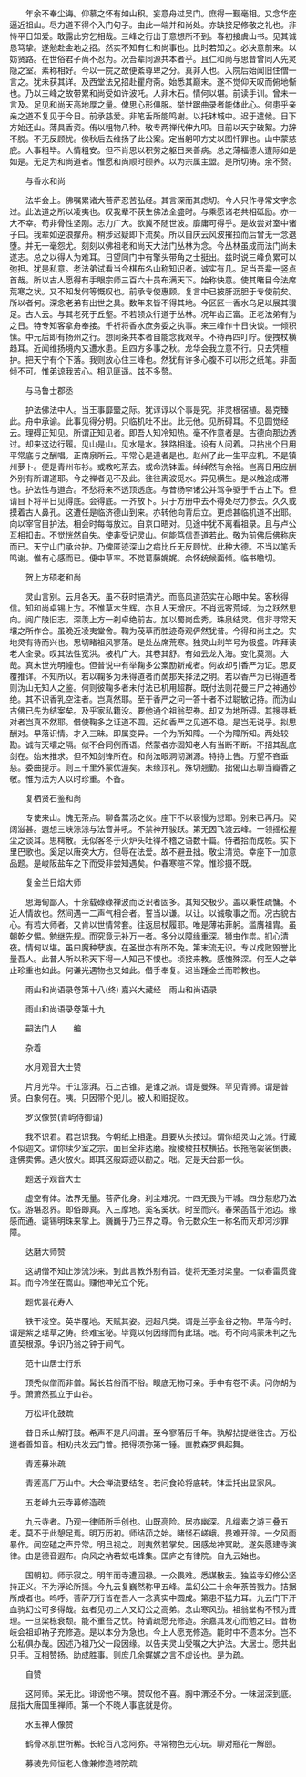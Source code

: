 <!-- { "loadSidebar": true } -->
　　年余不奉尘诲。仰慕之怀有如山积。妄意舟过吴门。庶得一觐毫相。又念华座逼近祖山。尽力道不得个入门句子。由此一端并和尚处。亦缺接足修敬之礼也。非恃平日知爱。敢露此穷乞相哉。三峰之行出于意想所不到。春初接虞山书。见其诚恳笃挚。遂勉赴金地之招。然实不知有仁和尚事也。比时若知之。必决意前来。以妨贤路。在世俗君子尚不忍为。况吾辈同源共本者乎。且仁和尚与思昔曾同入先灵隐之室。素称相好。今以一院之故便紊尊卑之分。真非人也。入院后始闻旧住僧一言之。犹未获其详。及西堂法兄招赴瞿府斋。始悉其巅末。遂不觉仰天叹而俯地惭也。乃以三峰之故带累和尚受如许波吒。人非木石。情何以堪。前读手训。曾未一言及。足见和尚天高地厚之量。俾思心形俱服。举世踞曲录者能体此心。何患乎亲亲之道不复见于今日。前承慈爱。非笔舌所能鸣谢。以托钵城中。迟于遣候。日下方始还山。薄具香资。侑以粗物八种。敬专两禅代伸九叩。目前以天宁破絮。力辞不脱。不无反顾忧。俟秋后去维扬了此公案。定当躬叩方丈以图忏罪也。山中蒙慈庇。人事粗毕。人情粗安。但不肖思以积劳之躯日来善病。总之薄福德人遭际如是如是。无足为和尚道者。惟愿和尚顺时颐养。以为宗属主盟。是所切祷。余不赘。

　　与香水和尚

　　法华会上。佛嘱累诸大菩萨忍苦弘经。其言深而其虑切。今人只作寻常文字念过。此法道之所以凌夷也。叹我辈不获生佛法全盛时。与乘愿诸老共相砥励。亦一大不幸。苟非骨性坚刚。志力广大。欲冀不随世波。靡庸可得乎。是故尝对室中诸子曰。我辈如逆浪撑舟。稍涉迟疑即下流矣。所以自庆云风波摧拉而后曾无一念退堕。并无一毫怨尤。刻刻以佛祖老和尚天大法门丛林为念。今丛林虽成而法门尚未遂志。总之以得人为难耳。日望同门中有擎头带角之士挺出。兹时说三峰负累可以弛担。犹是私意。老法弟试看当今棋布名山称知识者。诚实有几。足当吾辈一竖点首哉。所以古人愿得有手眼宗师三百六十员布满天下。始称快意。使其睹目今法席荒寒之状。又不知发何等慨叹也。前承专使惠顾。复言中已披肝沥胆于专使前矣。所以者何。深念老弟有出世之具。数年来皆不得其地。今区区一香水乌足以展其骥足。古人云。与其老死于丘壑。不若领众行道于丛林。况年齿正富。正老法弟有为之日。特专知客拿舟奉接。千祈将香水庶务委之执事。来三峰作十日快谈。一倾积愫。中元后即有扬州之行。想同条共本者自能念我艰辛。不待再四叮咛。便拽杖横趋耳。近闻维扬境内又遭水患。且四方多事之秋。龙华会我立意不行。只去凭檀护。把天宁有个下落。我则放心住三峰也。然犹有许多心腹不可以形之纸笔。非面倾不可。惟弟谅我苦心。相见匪遥。兹不多赘。

　　与马鲁士郡丞

　　护法佛法中人。当王事靡盬之际。犹谆谆以个事是究。非灵根宿植。曷克臻此。舟中承谕。此事见得分明。只临机吐不出。此无他。见所碍耳。不见圆觉经云。理碍正知见。所谓正知见者。即吾人知冷知热。毫不作意者是。古德向那边透过。却来这边行履。见山是山。见水是水。狭路相逢。设有人问着。只拈出个日用平常底与之酬唱。正南泉所云。平常心是道者是也。赵州了此一生平应机。不是镇州萝卜。便是青州布衫。或教吃茶去。或命洗钵盂。绰绰然有余裕。岂离日用应酬外别有所谓道耶。今之禅者见不及此。往往离波觅水。异见横生。是以触途成滞也。护法性与道合。不愁将来不透顶透底。与昔杨李诸公并驾争驱于千古上下。但请目下将平日见得底。会得底。一齐放下。只于方册中去不得处尽力参去。久久或摸着古人鼻孔。这遭任是临济德山到来。亦转他向背后立。更虑甚临机道不出耶。向以宰官目护法。相会时每每放过。自京口晤对。见途中犹不离看祖录。且与卢公互相扣击。不觉恍然自失。使非受记灵山。何能笃信吾道若此。敬为前佛后佛称庆而已。天宁山门承台护。乃俾匿迹深山之病比丘无反顾忧。此种大德。不当以笔舌鸣谢。惟有心感而已。便中草率。不觉葛藤娓娓。余怀统候面倾。临书瞻切。

　　贺上方硕老和尚

　　灵山言别。云月各天。虽不获时挹清光。而高风道范实在心眼中矣。客秋得信。知和尚卓锡上方。不惟草木生辉。亦且人天增庆。不肖远寄荒域。为之跃然思向。阅广陵旧志。深羡上方一刹卓绝前古。加以蜀岗盘秀。珠泉结灵。信非寻常天壤之所作合。虽晚近凌夷堂舍。鞠为茂草而胜迹奇观俨然犹昔。今得和尚主之。实地灵有待而兴也。思切睹祖风寥落。是处丛席荒寒。独灵山刹竿号为极盛。昨拜读老人全录。叹其法性宽洪。被机广大。其卷其舒。有如云龙入海。变化莫测。大哉。真末世光明幢也。但普说中有举鞠多公案励新戒者。何故却引香严为证。思反覆推详。不知所以。若以鞠多为未得道者而啇那失择法之明。若以香严为已得道者则沩山无知人之鉴。何则彼鞠多者未付法已机用超群。既付法则花曼三尸之神通妙绝。其不识香乳空注者。岂真然耶。至于香严之问一答十者不过聪敏记持。而沩山古佛已先为结案矣。及乎家私籍没。要他通个祖翁契券。却又为地所碍。其搜寻秪对者岂真不然耶。借使鞠多之证道不圆。还如香严之见道不稳。是岂无说乎。拟思酬对。早落识情。才入三昧。即属变异。一个为所知障。一个为障所知。两处较勘。诚有天壤之隔。似不合同例而语。然蒙者亦固知老人有当断不断。不招其乱底剑在。始末推求。但不知剑锋所在。和尚法眼洞彻渊源。特持上告。万望不吝垂慈。委曲提示。则三千里外蒙优渥矣。未缘顶礼。殊切翘勤。拙偈山志聊当瓣香之敬。惟为法为人以时珍重。不备。

　　复栖贤石鉴和尚

　　专使来山。愧无茶点。聊备蒿汤之仪。座下不以亵慢为愆耶。别来已再月。契阔滋甚。遐想三峡淙淙与法音并吼。不禁神开骏跃。第无因飞渡云峰。一领摇松握尘之谈耳。思樗散。无似客冬于火炉头吐得不稽之语数十篇。侍者拾而成帙。实下里巴歌也。奚足以唐突大方。但辱在法爱。故不避丑拙。敬尘清览。幸座下一加意品题。是峻阪盐车之下而受非尝知遇矣。仲春寒暄不常。惟珍摄不既。

　　复金兰日焰大师

　　思海甸鄙人。十余载碌碌禅波而泛识者固多。其知交极少。盖以秉性疏慵。不近人情故也。然间遇一二声气相合者。誓当以谦。以让。以诚敬事之而。况古貌古心。有若大师者。又肯以世情常套。往返屈杖履耶。唯是薄祐菲躬。滥膺祖胄。虽朝乾夕惕。勉继先规。而究竟无补万一者。多分以障缘重深。狮虫作祟。扪心清夜。情何以堪。虽曰魔种孽族。在圣世亦有所不免。第末流无识。专以成败毁誉比量吾人。此昔人所以称天下得一人知己不恨也。顷接来教。感愧殊深。何至人之举止珍重也如此。何谦光遇物也又如此。借手奉复。迟当踵金兰而聆教也。

　　雨山和尚语录卷第十八(终)
嘉兴大藏经　雨山和尚语录


　　雨山和尚语录卷第十九

　　嗣法门人　　编

　　杂着

　　水月观音大士赞

　　片月光华。千江澎湃。石上古锥。是谁之派。谓是曼殊。罕见青狮。谓是普贤。白象何在。咦。只因带个兜儿。被人和赃捉败。

　　罗汉像赞(青屿侍御请)

　　我不识君。君岂识我。今朝纸上相逢。且要从头按过。谓你绍灵山之派。行藏不似迦文。谓你续少室之宗。面目全非达磨。瘦棱棱拄杖横拈。长拖拖袈裟倒裹。逢佛卖佛。遇火放火。即其这般踪迹以勘之。咄。定是天台那一伙。

　　题送子观音大士

　　虚空有体。法界无量。菩萨化身。刹尘难况。十四无畏为干城。四分慈悲乃法仗。游堪忍界。即俗即真。入三摩地。奚名奚状。时至而兴。春荣菡萏于池边。缘感而通。诞锡明珠来掌上。巍巍乎乃三界之尊。令无数众生一称名而灭却河沙罪障。

　　达磨大师赞

　　这胡僧不知止涉流沙来。到此言教外别有旨。徒将无圣对梁皇。一似春雷贯聋耳。而今冷坐在嵩山。赚他神光立个死。

　　题优昙花寿人

　　铁干凌空。英华覆地。天赋其姿。迥超凡类。谓是兰亭金谷之物。早落今时。谓是紫芝瑶草之俦。终难宝秘。毕竟以何因缘而有此瑞。咄。苟不向鸿蒙未判之先直契根源。争识乃翁之钟于间气。

　　范十山居士行乐

　　顶秃似僧而非僧。髯长若俗而不俗。眼底无物可亲。手中有卷不读。问你胡为乎。萧萧然孤立于山谷。

　　万松坪化鼓疏

　　昔日禾山解打鼓。希声不是凡间谱。至今寥落历千年。孰解拈提继往古。万松道者善知音。相劝共发云门普。把得须弥第一锤。直教森罗俱起舞。

　　青莲募米疏

　　青莲高厂万山中。大会禅流要结冬。若问食轮将底转。钵盂托出显家风。

　　五老峰九云寺募修造疏

　　九云寺者。乃观一律师所手创也。山既高险。居亦幽深。凡缁素之游三叠五老。莫不于此憩足焉。明万历初。师结茆之始。睹怪石嵯峨。畏难开辟。一夕风雨暴作。闻空磕之声异常。明旦视之。则夷然若掌矣。因感龙神冥助。遂矢愿建寺演律。由是德音遐布。向风之衲若蚁屯蜂集。匡庐之有律院。自九云始也。

　　国朝初。师示寂之。明年而寺遭回禄。一众畏难。悉谋散去。独监寺幻修公坚持正义。不为浮论所摇。今九云复巍然称甲五峰。盖幻公二十余年荼苦戮力。拮据所成者也。呜呼。菩萨万行皆在吾人一念真实中圆成。第患不猛力耳。九云门下汗血驹幻公可多得哉。兹者见初上人又幻公之高弟。念山寒风劲。祖翁堂构不顸为葺理。一旦梁栋衰颓。能不重吾之忧。特请疏愿充修造。余嘉其发心而勉之曰。昔杨岐会祖却衲子充修造。是以本分为急也。今上人愿充修造。能时中不遗本分。岂不公私俱办哉。因述乃祖乃父一段因缘。以告夫灵山受嘱之大护法。大居士。愿共出只手。互相赞扬。助成胜事。则庶几余娓娓之言不虚设也。是为疏。

　　自赞

　　这阿师。呆无比。诽谤他不嗔。赞叹他不喜。胸中渭泾不分。一味淈深到底。屈指大唐国里禅师。第一个不晓人事底就是你。

　　水玉禅人像赞

　　鹤骨冰肌世所稀。长轮百八念阿弥。寻常物色无心玩。聊对瓶花一解颐。

　　募装先师恒老人像兼修造塔院疏

